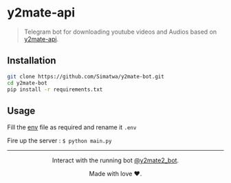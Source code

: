 # y2mate-api

> Telegram bot for downloading youtube videos and Audios based on [y2mate-api](https://github.com/Simatwa/y2mate-api).

## Installation

```sh
git clone https://github.com/Simatwa/y2mate-bot.git
cd y2mate-bot
pip install -r requirements.txt
```

## Usage

Fill the [env](env) file as required and rename it `.env`

Fire up the server : `$ python main.py`

---

<p align="center">Interact with the running bot <a href="https://t.me/y2mate2_bot">@y2mate2_bot</a>.</p>

<p align="center">Made with love ❤️.</p>